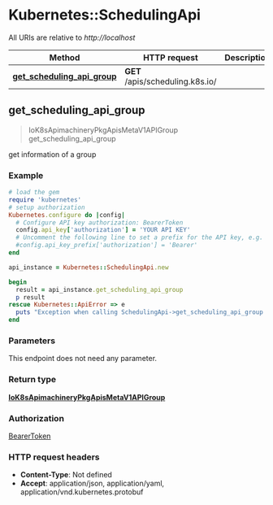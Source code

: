 # Kubernetes::SchedulingApi

All URIs are relative to *http://localhost*

Method | HTTP request | Description
------------- | ------------- | -------------
[**get_scheduling_api_group**](SchedulingApi.md#get_scheduling_api_group) | **GET** /apis/scheduling.k8s.io/ | 



## get_scheduling_api_group

> IoK8sApimachineryPkgApisMetaV1APIGroup get_scheduling_api_group



get information of a group

### Example

```ruby
# load the gem
require 'kubernetes'
# setup authorization
Kubernetes.configure do |config|
  # Configure API key authorization: BearerToken
  config.api_key['authorization'] = 'YOUR API KEY'
  # Uncomment the following line to set a prefix for the API key, e.g. 'Bearer' (defaults to nil)
  #config.api_key_prefix['authorization'] = 'Bearer'
end

api_instance = Kubernetes::SchedulingApi.new

begin
  result = api_instance.get_scheduling_api_group
  p result
rescue Kubernetes::ApiError => e
  puts "Exception when calling SchedulingApi->get_scheduling_api_group: #{e}"
end
```

### Parameters

This endpoint does not need any parameter.

### Return type

[**IoK8sApimachineryPkgApisMetaV1APIGroup**](IoK8sApimachineryPkgApisMetaV1APIGroup.md)

### Authorization

[BearerToken](../README.md#BearerToken)

### HTTP request headers

- **Content-Type**: Not defined
- **Accept**: application/json, application/yaml, application/vnd.kubernetes.protobuf

